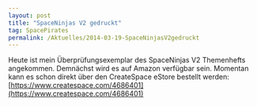 ```yaml
---
layout: post
title: "SpaceNinjas V2 gedruckt"
tag: SpacePirates
permalink: /Aktuelles/2014-03-19-SpaceNinjasV2gedruckt
---
```


Heute ist mein Überprüfungsexemplar des SpaceNinjas V2 Themenhefts angekommen. Demnächst wird es auf Amazon verfügbar sein. Momentan kann es schon direkt über den CreateSpace eStore bestellt werden: [https://www.createspace.com/4686401](https://www.createspace.com/4686401)
